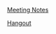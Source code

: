 [Meeting Notes](https://docs.google.com/document/d/1Ne57gvidMEWXR70OxxnRkYquAoMpt56o75oZtg-OeBg/edit?usp=sharing)

[Hangout](https://plus.google.com/hangouts/_/google.com/sig-node-meetup?authuser=0)